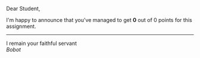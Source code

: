 Dear Student,

I'm happy to announce that you've managed to get **0** out of 0 points for this assignment.

-----------
I remain your faithful servant\
_Bobot_